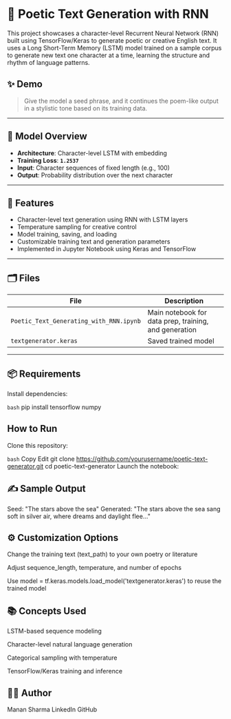 # 📜 Poetic Text Generation with RNN

This project showcases a character-level Recurrent Neural Network (RNN) built using TensorFlow/Keras to generate poetic or creative English text. It uses a Long Short-Term Memory (LSTM) model trained on a sample corpus to generate new text one character at a time, learning the structure and rhythm of language patterns.

## ✨ Demo

> Give the model a seed phrase, and it continues the poem-like output in a stylistic tone based on its training data.

---

## 🧠 Model Overview

- **Architecture**: Character-level LSTM with embedding
- **Training Loss**: **`1.2537`**
- **Input**: Character sequences of fixed length (e.g., 100)
- **Output**: Probability distribution over the next character

---

## 🚀 Features

- Character-level text generation using RNN with LSTM layers
- Temperature sampling for creative control
- Model training, saving, and loading
- Customizable training text and generation parameters
- Implemented in Jupyter Notebook using Keras and TensorFlow

---

## 🗂️ Files

| File                                  | Description                                        |
|---------------------------------------|----------------------------------------------------|
| `Poetic_Text_Generating_with_RNN.ipynb` | Main notebook for data prep, training, and generation |
| `textgenerator.keras`                | Saved trained model                                 |

---

## 📦 Requirements

Install dependencies:

```bash```
pip install tensorflow numpy


## How to Run
Clone this repository:

```bash```
Copy
Edit
git clone https://github.com/yourusername/poetic-text-generator.git
cd poetic-text-generator
Launch the notebook:


## ✍️ Sample Output

Seed: "The stars above the sea"
Generated: "The stars above the sea sang soft in silver air, where dreams and daylight flee..."

## ⚙️ Customization Options
Change the training text (text_path) to your own poetry or literature

Adjust sequence_length, temperature, and number of epochs

Use model = tf.keras.models.load_model('textgenerator.keras') to reuse the trained model

## 📚 Concepts Used
LSTM-based sequence modeling

Character-level natural language generation

Categorical sampling with temperature

TensorFlow/Keras training and inference

## 🧑‍💻 Author
Manan Sharma
LinkedIn
GitHub

